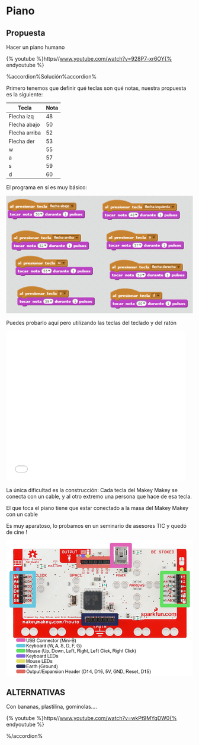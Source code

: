 
# Piano

## Propuesta

Hacer un piano humano

{% youtube %}https//www.youtube.com/watch?v=928P7-xr6OY{% endyoutube %}


%accordion%Solución%accordion%

Primero tenemos que definir qué teclas son qué notas, nuestra propuesta es la siguiente:


|Tecla|Nota|
|--|--|
|Flecha izq|48
|Flecha abajo|50
|Flecha arriba|52
|Flecha der|53
|w|55
|a|57
|s|59
|d|60

El programa en sí es muy básico:

![](img/2016-10-01_08_15_11-PIANO_en_Scratch.png)

Puedes probarlo aquí pero utilizando las teclas del teclado y del ratón

<iframe width="485" height="402" allowtransparency="true" src="//scratch.mit.edu/projects/embed/123624393/?autostart=false" frameborder="0" allowfullscreen=""></iframe>



La única dificultad es la construcción: Cada tecla del Makey Makey se conecta con un cable, y al otro extremo una persona que hace de esa tecla.

El que toca el piano tiene que estar conectado a la masa del Makey Makey con un cable

Es muy aparatoso, lo probamos en un seminario de asesores TIC y quedó de cine !

![](img/52e94391ce395fb9278b4567.png)
## ALTERNATIVAS

Con bananas, plastilina, gominolas....

{% youtube %}https//www.youtube.com/watch?v=wkPt9MYqDW0{% endyoutube %}

%/accordion%


